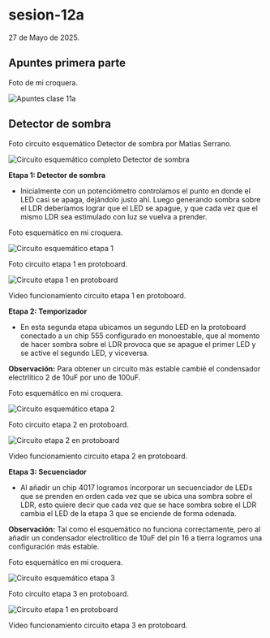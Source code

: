 # sesion-12a

27 de Mayo de 2025.

## Apuntes primera parte

Foto de mi croquera.

![Apuntes clase 11a](./archivos/apuntes_12a.jpg)

## Detector de sombra

Foto circuito esquemático Detector de sombra por Matías Serrano.

![Circuito esquemático completo Detector de sombra](./archivos/detector_de_sombra.png)

**Etapa 1: Detector de sombra**

 - Inicialmente con un potenciómetro controlamos el punto en donde el LED casi se apaga, dejándolo justo ahí. Luego generando sombra sobre el LDR deberíamos lograr que el LED se apague, y que cada vez que el mismo LDR sea estimulado con luz se vuelva a prender.

Foto esquemático en mi croquera.

![Circuito esquemático etapa 1](./archivos/etapa_1.jpg)

Foto circuito etapa 1 en protoboard.

![Circuito etapa 1 en protoboard](./archivos/proto_etapa_1.jpg)

Video funcionamiento circuito etapa 1 en protoboard.


 
**Etapa 2: Temporizador**

- En esta segunda etapa ubicamos un segundo LED en la protoboard conectado a un chip 555 configurado en monoestable, que al momento de hacer sombra sobre el LDR provoca que se apague el primer LED y se active el segundo LED, y viceversa.

**Observación:** Para obtener un circuito más estable cambié el condensador electrlítico 2 de 10uF por uno de 100uF.

Foto esquemático en mi croquera.

![Circuito esquemático etapa 2](./archivos/etapa_2.jpg)

Foto circuito etapa 2 en protoboard.

![Circuito etapa 2 en protoboard](./archivos/proto_etapa_2.jpg)

Video funcionamiento circuito etapa 2 en protoboard.



**Etapa 3: Secuenciador**

- Al añadir un chip 4017 logramos incorporar un secuenciador de LEDs que se prenden en orden cada vez que se ubica una sombra sobre el LDR, esto quiere decir que cada vez que se hace sombra sobre el LDR cambia el LED de la etapa 3 que se enciende de forma odenada.
  
**Observación:** Tal como el esquemático no funciona correctamente, pero al añadir un condensador electrolítico de 10uF del pin 16 a tierra logramos una configuración más estable.

Foto esquemático en mi croquera.

![Circuito esquemático etapa 3](./archivos/etapa_3.jpg)

Foto circuito etapa 3 en protoboard.

![Circuito etapa 1 en protoboard](./archivos/proto_etapa_3.jpg)

Video funcionamiento circuito etapa 3 en protoboard.


